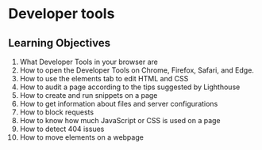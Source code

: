 # Developer tools

## Learning Objectives

<ol>
  <li>What Developer Tools in your browser are</li>
  <li>How to open the Developer Tools on Chrome, Firefox, Safari, and Edge.</li>
  <li>How to use the elements tab to edit HTML and CSS</li>
  <li>How to audit a page according to the tips suggested by Lighthouse</li>
  <li>How to create and run snippets on a page</li>
  <li>How to get information about files and server configurations</li>
  <li>How to block requests</li>
  <li>How to know how much JavaScript or CSS is used on a page</li>
  <li>How to detect 404 issues</li>
  <li>How to move elements on a webpage</li>
</ol>
